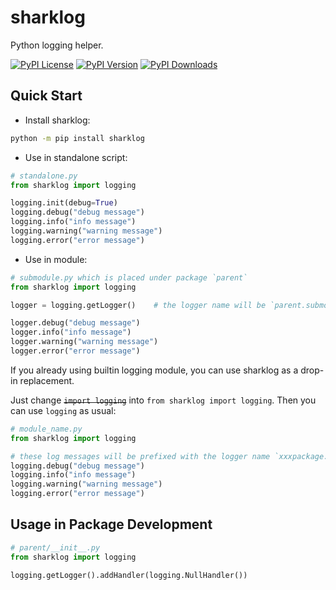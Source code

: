 # sharklog

Python logging helper.

[![PyPI License](https://img.shields.io/pypi/l/sharklog.svg)](https://pypi.org/project/sharklog)
[![PyPI Version](https://img.shields.io/pypi/v/sharklog.svg)](https://pypi.org/project/sharklog)
[![PyPI Downloads](https://img.shields.io/pypi/dm/sharklog.svg)](https://pypistats.org/packages/sharklog)

## Quick Start

- Install sharklog:

```bash
python -m pip install sharklog
```

- Use in standalone script:

```python
# standalone.py
from sharklog import logging

logging.init(debug=True)
logging.debug("debug message")
logging.info("info message")
logging.warning("warning message")
logging.error("error message")
```

- Use in module:

```python
# submodule.py which is placed under package `parent`
from sharklog import logging

logger = logging.getLogger()    # the logger name will be `parent.submodule`

logger.debug("debug message")
logger.info("info message")
logger.warning("warning message")
logger.error("error message")
```

If you already using builtin logging module, you can use sharklog as a drop-in replacement.

Just change ~~`import logging`~~ into `from sharklog import logging`. Then you can use `logging` as usual:

```python
# module_name.py
from sharklog import logging

# these log messages will be prefixed with the logger name `xxxpackage.xxmodule.module_name`
logging.debug("debug message")
logging.info("info message")
logging.warning("warning message")
logging.error("error message")
```

## Usage in Package Development

```python
# parent/__init__.py
from sharklog import logging

logging.getLogger().addHandler(logging.NullHandler())
```
